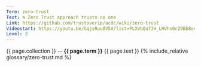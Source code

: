 ```yaml
---
Term: zero-trust
Text: a Zero Trust approach trusts no one
Link: https://github.com/trustoverip/acdc/wiki/zero-trust
Videostart: https://youtu.be/GqjsRuu0V5A?list=PLXVbQu7JH_LHVhs0rZ9Bb8ocyKlPljkaG&t=55m37s
Level: 3
---
```


{{ page.collection }} -- **{{ page.term }}**
   {{ page.text }} 
{% include_relative glossary/zero-trust.md %}
